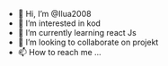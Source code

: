 - 👋 Hi, I’m @Ilua2008
- 👀 I’m interested in kod
- 🌱 I’m currently learning react Js
- 💞️ I’m looking to collaborate on projekt
- 📫 How to reach me ...

<!---
Ilua2008/Ilua2008 is a ✨ special ✨ repository because its `README.md` (this file) appears on your GitHub profile.
You can click the Preview link to take a look at your changes.
--->
